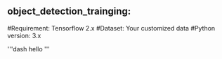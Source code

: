 ## object_detection_trainging: 

#Requirement: Tensorflow 2.x 
#Dataset: Your customized data 
#Python version: 3.x  


'''dash
hello
'''
